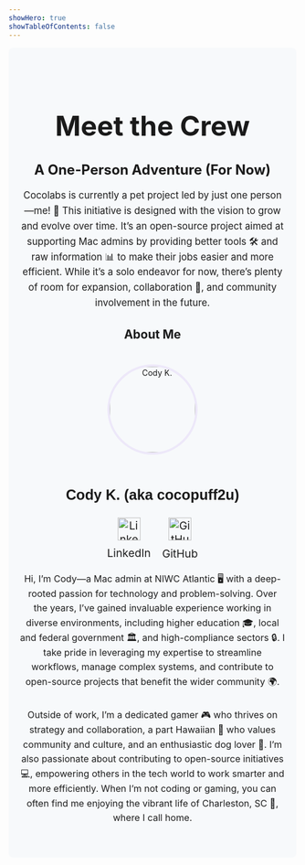```yaml
---
showHero: true
showTableOfContents: false
---
```


<div style="text-align: center; background-color:rgba(240, 244, 248, 0.47); padding: 40px 20px; border-radius: 8px;">

# <h1 style="font-size: 3rem; margin-bottom: 1rem;"> Meet the Crew </h1>

## <h2 style="font-size: 1.5rem; margin-bottom: 1rem;"> A One-Person Adventure (For Now) </h2>

<p style="font-size: 1.2em; color: rgb(29, 29, 29); line-height: 1.6;">
Cocolabs is currently a pet project led by just one person—me! 🚀 This initiative is designed with the vision to grow and evolve over time.  
It’s an open-source project aimed at supporting Mac admins by providing better tools 🛠️ and raw information 📊 to make their jobs easier and more efficient.  
While it’s a solo endeavor for now, there’s plenty of room for expansion, collaboration 🤝, and community involvement in the future.
</p>


## About Me

<div style="display: flex; flex-direction: column; align-items: center; margin-top: 40px;">
  <img src="https://avatars.githubusercontent.com/u/95243190?s=400&u=83636d83cdf18b2e4b3bb5e28483c2c319f3eb80&v=4" 
       alt="Cody K." 
       style="width: 150px; height: 150px; border-radius: 50%; border: 4px solid rgb(237, 232, 249); margin-bottom: 20px; transition: transform 0.3s ease-in-out;">
  <h3 style="font-family: 'Arial', sans-serif; font-size: 1.8em; transition: color 0.3s;">Cody K. (aka cocopuff2u)</h3>
<!-- Social Links Section -->
<div style="display: flex; justify-content: center; align-items: center; gap: 20px;">
  <!-- LinkedIn Section -->
  <div style="display: flex; flex-direction: column; align-items: center; text-align: center;">
    <a href="https://www.linkedin.com/in/cocopuff2u" style="text-decoration: none; color: rgb(29, 29, 29); font-size: 1.2rem; transition: color 0.3s; display: flex; flex-direction: column; align-items: center; justify-content: center; text-align: center;">
      <img src="https://raw.githubusercontent.com/gauravghongde/social-icons/refs/heads/master/PNG/Color/LinkedIN.png" alt="LinkedIn Icon" style="width: 40px; margin-bottom: 10px;">
      LinkedIn
    </a>
  </div>

  <!-- GitHub Section -->
  <div style="display: flex; flex-direction: column; align-items: center; text-align: center;">
    <a href="https://github.com/cocopuff2u" style="text-decoration: none; color: rgb(29, 29, 29); font-size: 1.2rem; transition: color 0.3s; display: flex; flex-direction: column; align-items: center; justify-content: center; text-align: center;">
      <img src="https://raw.githubusercontent.com/dheereshagrwal/colored-icons/refs/heads/master/public/logos/technology/github/github.svg" alt="GitHub Icon" style="width: 40px; margin-bottom: 11px;">
      GitHub
    </a>
  </div>
</div>

  <p style="margin-top: 20px; font-size: 1.15em; color: rgb(29, 29, 29); line-height: 1.6;">
    Hi, I’m Cody—a Mac admin at NIWC Atlantic 🖥️ with a deep-rooted passion for technology and problem-solving. Over the years, I’ve gained invaluable experience working in diverse environments, including higher education 🎓, local and federal government 🏛️, and high-compliance sectors 🔒. I take pride in leveraging my expertise to streamline workflows, manage complex systems, and contribute to open-source projects that benefit the wider community 🌍.
  </p>
  <p style="font-size: 1.15em; color: rgb(29, 29, 29); line-height: 1.6;">
    Outside of work, I’m a dedicated gamer 🎮 who thrives on strategy and collaboration, a part Hawaiian 🌺 who values community and culture, and an enthusiastic dog lover 🐶. I’m also passionate about contributing to open-source initiatives 💻, empowering others in the tech world to work smarter and more efficiently. When I’m not coding or gaming, you can often find me enjoying the vibrant life of Charleston, SC 🌴, where I call home.
  </p>
</div>

<!-- Hover effect on image -->
<script>
  document.querySelector('img').addEventListener('mouseenter', function() {
    this.style.transform = 'scale(1.1)';
  });
  document.querySelector('img').addEventListener('mouseleave', function() {
    this.style.transform = 'scale(1)';
  });
</script>

</div>
